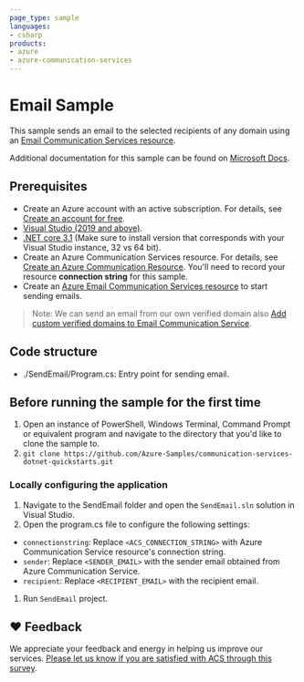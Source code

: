 ```yaml
---
page_type: sample
languages:
- csharp
products:
- azure
- azure-communication-services
---
```


# Email Sample

This sample sends an email to the selected recipients of any domain using an [Email Communication Services resource](https://docs.microsoft.com/azure/communication-services/quickstarts/email/create-email-communication-resource).

Additional documentation for this sample can be found on [Microsoft Docs](https://docs.microsoft.com/azure/communication-services/concepts/email/email-overview).

## Prerequisites

- Create an Azure account with an active subscription. For details, see [Create an account for free](https://azure.microsoft.com/free/).
- [Visual Studio (2019 and above)](https://visualstudio.microsoft.com/vs/).
- [.NET core 3.1](https://dotnet.microsoft.com/download/dotnet/3.1) (Make sure to install version that corresponds with your Visual Studio instance, 32 vs 64 bit).
- Create an Azure Communication Services resource. For details, see [Create an Azure Communication Resource](https://docs.microsoft.com/azure/communication-services/quickstarts/create-communication-resource). You'll need to record your resource **connection string** for this sample.
- Create an [Azure Email Communication Services resource](https://docs.microsoft.com/azure/communication-services/quickstarts/email/create-email-communication-resource) to start sending emails.

> Note: We can send an email from our own verified domain also [Add custom verified domains to Email Communication Service](https://docs.microsoft.com/azure/communication-services/quickstarts/email/add-custom-verified-domains).

## Code structure

- ./SendEmail/Program.cs: Entry point for sending email.

## Before running the sample for the first time

1. Open an instance of PowerShell, Windows Terminal, Command Prompt or equivalent program and navigate to the directory that you'd like to clone the sample to.
2. `git clone https://github.com/Azure-Samples/communication-services-dotnet-quickstarts.git`

### Locally configuring the application

1. Navigate to the SendEmail folder and open the `SendEmail.sln` solution in Visual Studio.
2. Open the program.cs file to configure the following settings:

- `connectionstring`: Replace `<ACS_CONNECTION_STRING>` with Azure Communication Service resource's connection string.
- `sender`: Replace `<SENDER_EMAIL>` with the sender email obtained from Azure Communication Service.
- `recipient`: Replace `<RECIPIENT_EMAIL>` with the recipient email.

1. Run `SendEmail` project.

## ❤️ Feedback

We appreciate your feedback and energy in helping us improve our services. [Please let us know if you are satisfied with ACS through this survey](https://microsoft.qualtrics.com/jfe/form/SV_5dtYL81xwHnUVue).
